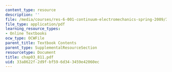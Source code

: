 ```yaml
---
content_type: resource
description: ''
file: /media/courses/res-6-001-continuum-electromechanics-spring-2009/33a8622f2d9fbf596d343459e42060ec_chap03_811.pdf
file_type: application/pdf
learning_resource_types:
- Online Textbooks
ocw_type: OCWFile
parent_title: Textbook Contents
parent_type: SupplementalResourceSection
resourcetype: Document
title: chap03_811.pdf
uid: 33a8622f-2d9f-bf59-6d34-3459e42060ec
---
```

